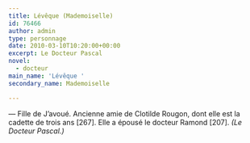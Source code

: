 ```yaml
---
title: Lévêque (Mademoiselle)
id: 76466
author: admin
type: personnage
date: 2010-03-10T10:20:00+00:00
excerpt: Le Docteur Pascal
novel:
  - docteur
main_name: 'Lévêque '
secondary_name: Mademoiselle

---
```

— Fille de J&rsquo;avoué. Ancienne amie de Clotilde Rougon, dont elle est la cadette de trois ans [267]. Elle a épousé le docteur Ramond [207]. _(Le Docteur Pascal.)_